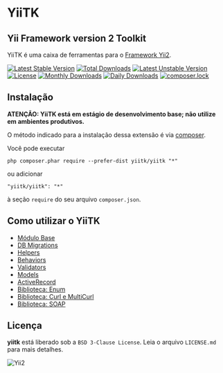 # YiiTK

## Yii Framework version 2 Toolkit

YiiTK é uma caixa de ferramentas para o [Framework Yii2](https://www.yiiframework.com/).

[![Latest Stable Version](https://poser.pugx.org/yiitk/yiitk/v/stable)](https://packagist.org/packages/yiitk/yiitk)
[![Total Downloads](https://poser.pugx.org/yiitk/yiitk/downloads)](https://packagist.org/packages/yiitk/yiitk)
[![Latest Unstable Version](https://poser.pugx.org/yiitk/yiitk/v/unstable)](https://packagist.org/packages/yiitk/yiitk)
[![License](https://poser.pugx.org/yiitk/yiitk/license)](https://packagist.org/packages/yiitk/yiitk)
[![Monthly Downloads](https://poser.pugx.org/yiitk/yiitk/d/monthly)](https://packagist.org/packages/yiitk/yiitk)
[![Daily Downloads](https://poser.pugx.org/yiitk/yiitk/d/daily)](https://packagist.org/packages/yiitk/yiitk)
[![composer.lock](https://poser.pugx.org/yiitk/yiitk/composerlock)](https://packagist.org/packages/yiitk/yiitk)

## Instalação

**ATENÇÃO: YiiTK está em estágio de desenvolvimento base; não utilize em ambientes produtivos.**

O método indicado para a instalação dessa extensão é via [composer](http://getcomposer.org/download/).

Você pode executar

```
php composer.phar require --prefer-dist yiitk/yiitk "*"
```

ou adicionar

```
"yiitk/yiitk": "*"
```

à seção `require` do seu arquivo `composer.json`.

## Como utilizar o YiiTK

- [Módulo Base](docs/base-module.md)
- [DB Migrations](docs/db-migrations.md)
- [Helpers](docs/helpers.md)
- [Behaviors](docs/behaviors.md)
- [Validators](docs/validators.md)
- [Models](docs/models.md)
- [ActiveRecord](docs/active-record.md)
- [Biblioteca: Enum](docs/library-enum.md)
- [Biblioteca: Curl e MultiCurl](docs/library-curl.md)
- [Biblioteca: SOAP](#biblioteca-soap)

## Licença

**yiitk** está liberado sob a `BSD 3-Clause License`. Leia o arquivo `LICENSE.md` para mais detalhes.

![Yii2](https://img.shields.io/badge/Powered_by-Yii_Framework-green.svg?style=flat)
